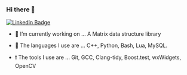 ### Hi there 👋

[![Linkedin Badge](https://img.shields.io/badge/-Shivix-blue?style=flat-square&logo=Linkedin&logoColor=white&link=https://www.linkedin.com/in/mark-oborne-534301196/)](https://www.linkedin.com/in/mark-oborne-534301196/)

- 🔭 I’m currently working on ... A Matrix data structure library

- 🌱 The languages I use are ... C++, Python, Bash, Lua, MySQL.
- :exclamation: The tools I use are ... Git, GCC, Clang-tidy, Boost.test, wxWidgets, OpenCV
